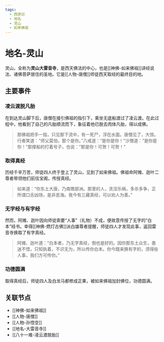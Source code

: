 ```yaml
---
tags:
  - 西游记
  - 地名
  - 灵山
  - 如来佛祖
---
```


# 地名-灵山

灵山，全称为**灵山大雷音寺**，是西天佛法的中心，也是[[神佛-如来佛祖]]讲经说法、诸佛菩萨居住的圣地。它是[[人物-唐僧]]师徒西天取经的最终目的地。

## 主要事件

### 凌云渡脱凡胎

在到达灵山脚下后，唐僧在接引佛祖的指引下，乘坐无底船渡过了凌云渡。在此过程中，他看到了自己的凡胎顺流而下，象征着他已脱去肉体凡胎，得以成佛。

> 那佛祖把手一指，只见那下流中，有一死尸，浮在水面。唐僧见了，大惊。行者笑道：“师父莫怕，那个是你。”八戒道：“是你是你！”沙僧道：“是你是你！”那撑船的打着号子，也说：“那是你！可贺！可贺！”

### 取得真经

历经千辛万苦，师徒四人终于登上了灵山，见到了如来佛祖。佛祖命阿傩、迦叶二尊者带领他们前往宝阁，传授真经。

> 如来道：“你东土大唐，乃南赡部洲。那里的人，贪淫乐祸，多杀多争，正所谓口舌凶场，是非恶海。我今有三藏真经，可以劝人为善。”

### 无字经与有字经

然而，阿傩、迦叶因向师徒索要“人事”（礼物）不成，便故意传授了无字的“白本”经书。幸得[[神佛-燃灯古佛]]派白雄尊者提醒，师徒四人才发现此事，返回雷音寺换取了有字真经。

> 阿傩、迦叶道：“白本者，乃无字真经，倒也是好的。因你那东土众生，愚迷不悟，只知执着，不识无为，所以传你白本。你今既来换有字的，须得些人事，我们方可传你。”

### 功德圆满

取得真经后，师徒四人及白龙马都修成正果，被如来佛祖加封佛位，功德圆满。

## 关联节点
- [[神佛-如来佛祖]]
- [[人物-唐僧]]
- [[人物-孙悟空]]
- [[地名-大雷音寺]]
- [[八十一难-凌云渡脱胎]]
